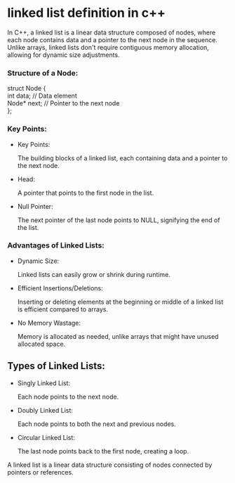<h1>linked list definition in c++</h1>
<p>In C++, a linked list is a linear data structure composed of nodes, where each node contains data and a pointer to the next node in the sequence. Unlike arrays, linked lists don't require contiguous memory allocation, allowing for dynamic size adjustments.</p>
<h3>Structure of a Node:</h3>
struct Node {
<br>
    int data; // Data element
    <br>
    Node* next; // Pointer to the next node
    <br>
};
<h3>Key Points:</h3>
<ul>
  <li>Key Points:</li>
  <p>The building blocks of a linked list, each containing data and a pointer to the next node.</p>
  <li>Head: </li>
  <p>A pointer that points to the first node in the list.</p>
  <li>Null Pointer:</li>
  <p>The next pointer of the last node points to NULL, signifying the end of the list.</p>
</ul>
<h3>Advantages of Linked Lists:</h3>
<ul>
  <li>Dynamic Size:</li>
  <p>Linked lists can easily grow or shrink during runtime.</p>
  <li>Efficient Insertions/Deletions:</li>
  <p>Inserting or deleting elements at the beginning or middle of a linked list is efficient compared to arrays.</p>
  <li>No Memory Wastage:</li>
  <p>Memory is allocated as needed, unlike arrays that might have unused allocated space.</p>
</ul>
<h2>Types of Linked Lists:</h2>
<ul>
  <li>Singly Linked List: </li>
  <p>Each node points to the next node.</p>
  <li>Doubly Linked List:</li>
  <p>Each node points to both the next and previous nodes.</p>
  <li>Circular Linked List:</li>
  <p>The last node points back to the first node, creating a loop.</p>
</ul>
<p>A linked list is a linear data structure consisting of nodes connected by pointers or references.</p>
